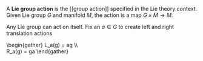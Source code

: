 A **Lie group action** is the [[group action]] specified in the Lie theory context. Given Lie group $G$ and manifold $M$, the action is a map $G\times M \to M$. 

Any Lie group can act on itself. Fix an $a \in G$ to create left and right translation actions

\begin{gather}
L_a(g) = ag \\\\\
R_a(g) = ga
\end{gather}